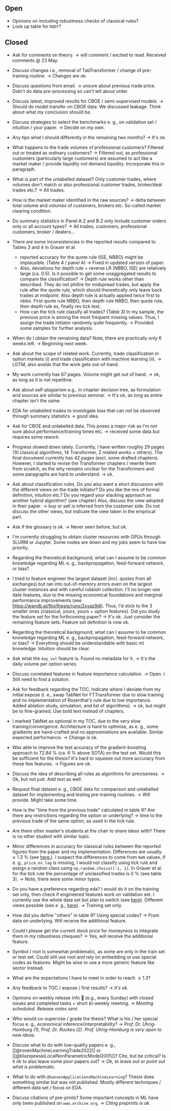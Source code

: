 ## Open
- Opinions on including robustness checks of classical rules?
- Look up table for `ROOT`?

## Closed
- Ask for comments on theory. -> will comment / excited to read. Received comments @ 23 May.
- Discuss changes i.e., removal of TabTransformer / change of pre-training routine. -> Changes are ok.
- Discuss questions from email. -> unsure about previous trade price. Didn't do data pre-processing so can't tell about order.
- Discuss latest, improved results for CBOE / semi-supervised models. -> Should do model transfer on CBOE data. We discussed leakage. Think about what my conclusion should be.
- Discuss strategies to select the benchmarks e. g., on validation set / intuition / your paper. -> Decide on my own.
- Any tips what I should differently in the remaining two months? -> It's ok.
- What happens to the trade volumes of professional customers? Filtered out or treated as ordinary customers? -> Filtered out, as professional customers (particularly large customers) are assumed to act like a market maker / provide liquidity not demand liquidity. Incorporate this in paragraph.
- What is part of the unlabelled dataset? Only customer trades, where volumes don't match or also professional customer trades, broker/deal trades etc.? -> All trades.
- How is the market maker identified in the raw sources? -> delta between total volume and volumes of customers, brokers etc. So-called market clearing condition.
- Do summary statistics in Panel A.2 and B.2 only include customer orders only or all account types? -> All trades, customers, professional customers, broker / dealers...
- There are some inconsistencies in the reported results compared to Tables 3 and 4 in Grauer et al.
    - reported accuracy for the quote rule (ISE, NBBO) might be implausible. (Table 4 / panel A) -> Fixed in updated version of paper.
    - Also, deviations for depth rule + reverse LR (NBBO, ISE) are relatively large (ca. 0.5). Is it possible to get some unaggregated results to compare the classification? -> Depth rule works other than described. They do not philtre for midspread trades, but apply the rule after the quote rule, which should theoretically only leave back trades at midpoint. Also depth rule is actually applied twice first to nbbo. First quote rule NBBO, then depth rule NBBO, then quote rule, then depth rule ex, finally rev tick test.
    - How can the tick rule classify all trades? (Table 3) In my sample, the previous price is among the most frequent missing values. Thus, I assign the trade initiator randomly quite frequently. -> Provided some samples for further analysis.
- When do I obtain the remaining data? Note, there are practically only 6 weeks left. -> Beginning next week.
- Ask about the scope of related work. Currently, trade classification in option markets (i) and trade classification with machine learning (ii).  -> LGTM, also avoids that the work gets out-of-hand.
- My work currently has 67 pages. Volume might get out of hand. -> ok, as long as it is not repetitive.
- Ask about self-plagiarism e.g., in chapter decision tree, as formulation and sources are similar to previous seminar. -> It's ok, as long as entire chapter isn't the same.
- EDA for unlabelled trades to investigate bias that can not be observed through summary statistics -> good idea.
- Ask for CBOE and unlabelled data. This poses a major risk as I'm not sure about performance/training times etc. -> received some data but requires some rework.
- Progress slowed down lately. Currently, I have written roughly 29 pages (10 classical algorithms, 14 Transformer, 2 related works + others). The final document currently has 42 pages (excl. some drafted chapters). However, I started to revise the Transformer chapters / rewrite them from scratch, as the why remains unclear for the Transformers and some paragraphs are hard to understand. -> ok.
- Ask about classification rules. Do you also want a short discussion with the different views on the trade initiator? Do you like the mix of formal definition, intuition etc.? Do you regard your stacking approach as another hybrid algorithm? (see chapter) Also, discuss the view adopted in their paper. -> buy or sell is inferred from the customer side. Do not discuss the other views, but indicate the view taken in the empirical part.
- Ask if the glossary is ok. -> Never seen before, but ok.
- I'm currently struggling to obtain cluster resources with GPUs through SLURM or Jupyter. Some nodes are down and my jobs seem to have low priority. 
- Regarding the theoretical background, what can I assume to be common knowledge regarding ML e. g., backpropagation, feed-forward network, or bias?
- I tried to feature engineer the largest dataset (incl. quotes from all exchanges) but ran into out-of-memory errors even on the largest cluster instances and with careful rubbish collection. I'll no longer use date features, due to the missing economical foundations and marginal performance improvements (see https://wandb.ai/fbv/thesis/runs/2xvaz9dl). Thus, I'd stick to the 3 smaller ones (classical, yours, yours + option features). Did you study the feature set for the forthcoming paper? -> It's ok. Just consider the remaining feature sets. Feature set definition is now ok.
- Regarding the theoretical background, what can I assume to be common knowledge regarding ML e. g., backpropagation, feed-forward network, or bias? -> Everything should be understandable with basic ml knowledge. Intuition should be clear.
- Ask what the `day_vol` feature is. Found no metadata for it. -> It's the daily volume per option series. 
- Discuss correlated features in feature importance calculation. -> Open. I Still need to find a solution.
- Ask for feedback regarding the TOC. Indicate where I deviate from my initial expose (i. e., swap TabNet for FTTransformer due to slow training and no implementation of Rosenthal's rule due to low importance. Added ablation study, simulation, and list of algorithms). -> ok, but might be to fine-grained. Use bold text instead of chapters.
- I marked TabNet as optional in my TOC, due to the very slow training/convergence. Architecture is hard to optimise, as e. g., some gradients are hand-crafted and no approximations are available. Similar expected performance. -> Change is ok.
- Was able to improve the test accuracy of the gradient-boosting approach to 72.84 % (ca. 6 % above SOTA) on the test set. Would this be sufficient for the thesis? It's hard to squeeze out more accuracy from these few features. -> Figures are ok.
- Discuss the idea of describing all rules as algorithms for preciseness. -> Ok, but not just. Add text as well.
- Request final dataset e. g., CBOE data for comparison and unlabelled dataset for implementing and testing pre-training routines. -> Will provide. Might take some time.
- How is the "time from the previous trade" calculated in table 9? Are there any restrictions regarding the option or underlying? -> time to the previous trade of the same option, as used in the tick rule.
- Are there other master's students at the chair to share ideas with? There is no other student with similar topic.
- Minor differences in accuracy for classical rules between the reported figures from the paper and my implementation. Differences are usually $\leq 1.3~\%$  (see [here.](https://github.com/KarelZe/thesis/blob/main/notebooks/4.0a-mb-classical_rules.ipynb)). I suspect the differences to come from `NaN` values, if e. g., `price_ex_lag` is missing, I would not classify using tick rule and assign a random class using `np.random.choice([-1, 1]`. In Grauer et al. for the tick rule the percentage of unclassified trades is $0~\%$ (see table 3). -> Note, there were some minor typos.
- Do you have a preference regarding eda? I would do it on the training set only, then check if engineered features work on validation set. I currently use the whole data set but plan to switch (see [here](https://github.com/KarelZe/thesis/blob/feature-engineering/notebooks/3.0a-mb-data_preprocessing_explanatory_data_analysis.ipynb)).  Different views possible (see e. g., [here](https://stats.stackexchange.com/questions/424263/should-exploratory-data-analysis-include-validation-set)). -> Training set only.

- How did you define "others" in table 9? Using special codes? -> From data on underlying. Will receive the additional feature.
- Could I please get the current stock price for moneyness to integrate them in my robustness cheques? -> Yes, will receive the additional feature.
- Symbol / root is somewhat problematic, as some are only in the train set or test set. Could still use root and rely on embedding or use special codes as features. Might be wise to use a more generic feature like sector instead.
- What are the expectations I have to meet in order to reach $\geq 1.3$?
- Any feedback to TOC / expose / first results? -> *It's ok.*
- Opinions on weekly release info 📧 (e.g., every Sunday) with closed issues and completed tasks + short bi-weekly meeting. -> *Meeting scheduled. Release notes sent.*
- Who would co-supervise / grade the thesis? What is his / her special focus e. g., economical inference/interpretability? -> *Prof. Dr. Uhrig-Homburg (1), Prof. Dr. Ruckes (2). Prof. Uhrig-Homburg is very open to new ideas.* 
- Discuss what to do with low-quality papers e. g., [[@ronenMachineLearningTrade2022]] or [[@blazejewskiLocalNonParametricModel2005]]? Cite, but be critical? Is it ok to also leave some poor papers out? -> *Ok, to leave out or point out what is problematic.*
- What to do with `@hansenApplicationsMachineLearning`? Thesis does something similar but was not published. Mostly different techniques / different data set / focus on EDA.
- Discuss citations of pre-prints? Some important concepts in ML have only been published on `www.archive.org`. -> *Citing preprints is ok.*
